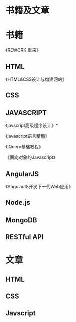 书籍及文章
===
书籍
===
《REWORK 重来》

HTML
---
《HTML&CSS设计与构建网站》


CSS
---


JAVASCRIPT
---
《javscript高级程序设计》*

《javascript语言精髓》

《jQuery基础教程》

《面向对象的Javascript》

AngularJS
---
《AngularJS开发下一代Web应用》

Node.js
---

MongoDB
---

RESTful API
---

文章
===
HTML
---

CSS
---

Javscript
---



